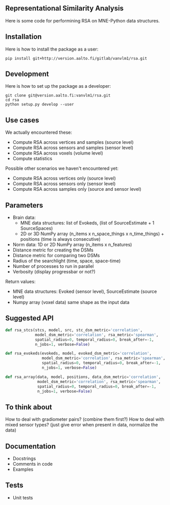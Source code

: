 Representational Similarity Analysis
------------------------------------

Here is some code for performining RSA on MNE-Python data structures. 


## Installation

Here is how to install the package as a user:

`pip install git+http://version.aalto.fi/gitlab/vanvlm1/rsa.git`


## Development

Here is how to set up the package as a developer:

```
git clone git@version.aalto.fi:vanvlm1/rsa.git
cd rsa
python setup.py develop --user
```


## Use cases

We actually encountered these:
 - Compute RSA across vertices and samples (source level)
 - Compute RSA across sensors and samples (sensor level)
 - Compute RSA across voxels (volume level)
 - Compute statistics

Possible other scenarios we haven't encountered yet:
 - Compute RSA across vertices only (source level)
 - Compute RSA across sensors only (sensor level)
 - Compute RSA across samples only (source and sensor level)


## Parameters

 - Brain data:
   - MNE data structures: list of Evokeds, (list of SourceEstimate + 1 SourceSpaces)
   - 2D or 3D NumPy array (n_items x n_space_things x n_time_things) + positions (time is always consecutive)
 - Norm data: 1D or 2D NumPy array (n_items x n_features)
 - Distance metric for creating the DSMs
 - Distance metric for comparing two DSMs
 - Radius of the searchlight (time, space, space-time)
 - Number of processes to run in parallel
 - Verbosity (display progressbar or not?)

Return values:
 - MNE data structures: Evoked (sensor level), SourceEstimate (source level)
 - Numpy array (voxel data) same shape as the input data


## Suggested API 

```python
def rsa_stcs(stcs, model, src, stc_dsm_metric='correlation',
             model_dsm_metric='correlation', rsa_metric='spearman',
             spatial_radius=0, temporal_radius=0, break_after=-1,
             n_jobs=1, verbose=False)

def rsa_evokeds(evokeds, model, evoked_dsm_metric='correlation',
                model_dsm_metric='correlation', rsa_metric='spearman',
                spatial_radius=0, temporal_radius=0, break_after=-1,
                n_jobs=1, verbose=False)

def rsa_array(data, model, positions, data_dsm_metric='correlation',
              model_dsm_metric='correlation', rsa_metric='spearman',
              spatial_radius=0, temporal_radius=0, break_after=-1,
              n_jobs=1, verbose=False)
```


## To think about

How to deal with gradiometer pairs? (combine them first?)
How to deal with mixed sensor types? (just give error when present in data, normalize the data)


## Documentation

 - Docstrings
 - Comments in code
 - Examples


## Tests

 - Unit tests
